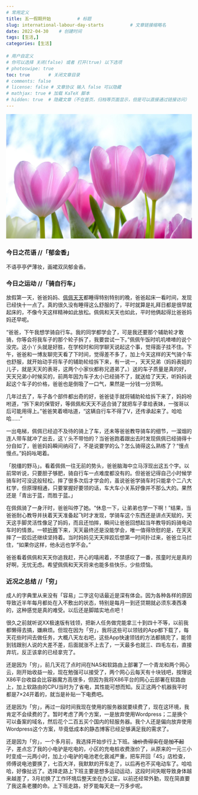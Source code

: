 ```yaml
---
# 常用定义
title: 五一假期开始          # 标题
slug: international-labour-day-starts          # 文章链接缩略名
date: 2022-04-30    # 创建时间
tags: [生活,]
categories: [生活]

# 用户自定义
# 你可以选择 关闭(false) 或者 打开(true) 以下选项
# photoswipe: true
toc: true       # 关闭文章目录
# comments: false
# license: false # 文章协议 输入 false 可以隐藏
# mathjax: true # 加载 KaTeX 脚本
# hidden: true  # 隐藏文章（不在首页，归档等页面显示，但是可以直接通过链接访问）
---
```

![pixbayid:3263198](post/laomai/2023/02/27/163fc3aed00967-1.webp)

### 今日之花语 //「郁金香」

不语亭亭俨薄妆，画裙双凤郁金香。

### 今日之运动 //「骑自行车」

放假第一天，爸爸妈妈、[佩佩](tags/佩佩.md)[天天](天天.md)都睡得特别特别的晚，爸爸起床一看时间，发现已经快十一点了。真的很久没有睡得这么舒服的了，平时就算是礼拜日都是很早就起床的，不像今天这样精神如此放松。佩佩和天天也如此，平时他俩起得比爸爸妈妈还早呢。

“爸爸，下午我想学骑自行车。我的同学都学会了，可是我还要那个辅助轮才敢骑，你等会将我车子的那个轮子拆了，我要尝试一下。”佩佩午饭时叽叽喳喳的说个没完。这小丫头就是好胜，在学校时和同学聊天说起这个事，觉得面子挂不住。下午，爸爸和一博友聊完天看了下时间，觉得差不多了，加上今天这样的天气骑个车也舒服，就开始动手将车子的辅助轮给拆下来，有一说一，天天兄弟（妈妈表姐的儿子，就是天天的表哥，这两个小家伙都称兄道弟了。）送的车子质量是真的好，天天兄弟小时候买的，前两年因为车子太小已经骑不了，就送给了天天，听妈妈说起这个车子的价格，爸爸也是倒吸了一口气，果然是一分钱一分货啊。

几年过去了，车子各个部件都出奇的好，爸爸徒手就将辅助轮给拆下来了，妈妈吩咐道，“拆下来的保管好，等佩佩和天天不适合骑了就把车子拿给表妹，一弢哥以后可能用得上。”爸爸笑着嘀咕道，“这辆自行车不得了V，还传承起来了。哈哈哈……”

一出电梯，佩佩已经迫不及待的骑上了车，还未等爸爸教导骑车的细节，一溜烟的连人带车就冲了出去，这丫头不带怕的？当爸爸跑着跟出去时发现佩佩已经骑得十分自如了，爸爸妈妈瞬间纳闷了，不是说要学的么？怎么骑得这么熟练了？“慢点慢点。”妈妈吆喝着。

「脱缰的野马」。看着佩佩一往无前的势头，爸爸脑海中立马浮现出这五个字。以前常听说，只要胆子够肥，骑自行车一点难度都没有的。但爸爸记得自己小时候学骑车时可没这般轻松，摔了很多次后才学会的，虽说爸爸学骑车时只能拿个二八大杠学，但原理相通，只要掌握好要领的话，车大车小关系好像并不那么大的。果然还是「青出于蓝，而胜于蓝。」

在佩佩骑了一身汗时，爸爸叫停了她。“休息一下，让弟弟也学一下啊！”结果，当爸爸耐心教导并扶着天天准备起飞时才发现，学骑车这个东西还是讲点天赋的，天天这手脚灵活性像足了妈妈，而且还怕摔，瞬间让爸爸回想起当年教导妈妈骑电动车时的情景。一顿[折腾](折腾.md)下来，天天最终还是没能学会，唯一值得欣慰的是，在天天摔了一跤后还继续坚持着。当时妈妈见天天摔跤后想第一时间扑过来，爸爸立马拦住，“如果你这样，他永远也学不会。”

爸爸看着佩佩和天天你追我赶，开心的嘻闹着，不禁感叹了一番，孩童时光是真的好啊，无忧无虑。希望佩佩和天天将来也能多些快乐，少些烦恼。

### 近况之总结 //「穷」

成人的字典里从来没有「容易」二字这句话最近是深有体会。因为各种各样的原因导致近半年每月都处在入不敷出的状态，特别是每月一到还贷期就必须东凑西凑的，这种感觉是真的难受。以后还是脚踏实地点吧！

很久之前就听说XX极速版有钱领，把新人任务做完能拿三十到四十不等，以前我都懒得去搞，嫌麻烦。但现在因为「穷」，我将这些可以领钱的App都下载了，每天花些时间去做任务，大概八天左右吧，这些App快速领钱的方法都搞完了，能领到钱跟别人说的大差不差，后面就涨不上去了，一天最多也就三、四毛左右，直接弃坑，反正该拿的已经拿完了。

还是因为「穷」，前几天花了点时间在NAS和软路由上部署了一个青龙和两个网心云，刚开始收益一般，现在勉强可以接受了，两个网心云每天有十块钱吧，按理说X86平台收益会比容器魔方高很多，但因为我将X86平台的网心云部署在软路由上，加上软路由的CPU当时为了省电，其性能可想而知。反正这两个机器我平时都是7×24开着的，就当是补贴一下电费吧。

还是因为「穷」，再过一段时间我现在使用的服务器就要续费了，现在这环境，我肯定不会续费的了。暂时考虑了两个方案，一是放弃使用Wordpress；二是换个可以备案的域名，然后花个二百五买个国内的轻服务器。我个人还是偏向放弃使用Wordpress这个方案，毕竟低成本的静态博客已经足够满足我的需求了。

还是因为「穷」，一个多月前，我选择开始步行上下班。~~油价贵得实在是加不起了~~，差点忘了我的小电驴是吃电的，小区的充电桩收费涨价了，从原来的一元三小时变成一元两小时，加上小电驴的电池老化衰减严重，把车开回「4S」店检查，师傅说电池要换了，七百大洋，我默默的开车走了，以后再也不买电动车了。哈哈哈，好像扯远了。选择走路上下班主要是想多运动运动，这段时间失眠导致身体越来越差了，3月初换了工作环境后整天坐在办公室，以前还经常外勤，现在简直要了我这条老腰的命。上下班走路，好歹能每天走一万多步呢。

